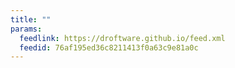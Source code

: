 ```yaml
---
title: ""
params:
  feedlink: https://droftware.github.io/feed.xml
  feedid: 76af195ed36c8211413f0a63c9e81a0c
---
```

